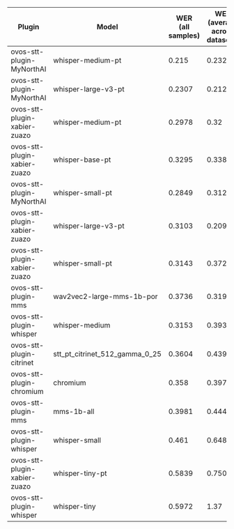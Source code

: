 |Plugin|Model|WER<br>(all samples)| WER<br>(average across datasets) | Damerau Similarity | Score |
|-----|-----|--------------------|----------------------------------|--------------------|-------|
| ovos-stt-plugin-MyNorthAI | whisper-medium-pt | 0.215 | 0.2322 | 0.8616 | 66.8934 |
| ovos-stt-plugin-MyNorthAI | whisper-large-v3-pt | 0.2307 | 0.2123 | 0.8221 | 63.9972 |
| ovos-stt-plugin-xabier-zuazo | whisper-medium-pt | 0.2978 | 0.32 | 0.888 | 61.3739 |
| ovos-stt-plugin-xabier-zuazo | whisper-base-pt | 0.3295 | 0.3382 | 0.9048 | 60.2755 |
| ovos-stt-plugin-MyNorthAI | whisper-small-pt | 0.2849 | 0.312 | 0.8343 | 58.5341 |
| ovos-stt-plugin-xabier-zuazo | whisper-large-v3-pt | 0.3103 | 0.2096 | 0.7813 | 57.8218 |
| ovos-stt-plugin-xabier-zuazo | whisper-small-pt | 0.3143 | 0.3722 | 0.8673 | 56.9599 |
| ovos-stt-plugin-mms | wav2vec2-large-mms-1b-por | 0.3736 | 0.3199 | 0.8705 | 56.8674 |
| ovos-stt-plugin-whisper | whisper-medium | 0.3153 | 0.3935 | 0.8546 | 55.176 |
| ovos-stt-plugin-citrinet | stt_pt_citrinet_512_gamma_0_25 | 0.3604 | 0.4396 | 0.8841 | 53.0466 |
| ovos-stt-plugin-chromium | chromium | 0.358 | 0.3979 | 0.8323 | 51.7725 |
| ovos-stt-plugin-mms | mms-1b-all | 0.3981 | 0.4447 | 0.8704 | 50.3624 |
| ovos-stt-plugin-whisper | whisper-small | 0.461 | 0.6486 | 0.8153 | 36.2969 |
| ovos-stt-plugin-xabier-zuazo | whisper-tiny-pt | 0.5839 | 0.7507 | 0.7899 | 26.2804 |
| ovos-stt-plugin-whisper | whisper-tiny | 0.5972 | 1.37 | 0.8106 | 1.3298 |
